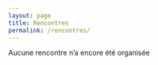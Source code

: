 ```yaml
---
layout: page
title: Rencontres
permalink: /rencontres/
---
```


Aucune rencontre n’a encore été organisée
